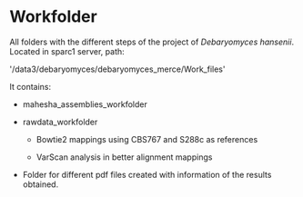 # Workfolder

All folders with the different steps of the project of *Debaryomyces hansenii*.
Located in sparc1 server, path:

'/data3/debaryomyces/debaryomyces_merce/Work_files'

It contains:

- mahesha_assemblies_workfolder

- rawdata_workfolder

	- Bowtie2 mappings using CBS767 and S288c as references

	- VarScan analysis in better alignment mappings

- Folder for different pdf files created with information of the results obtained.

